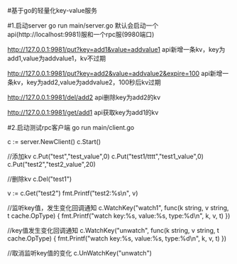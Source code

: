#基于go的轻量化key-value服务

#1.启动server
go run main/server.go
默认会启动一个api(http://localhost:9981)服和一个rpc服(9980端口)

http://127.0.0.1:9981/put?key=add1&value=addvalue1
api新增一条kv，key为add1,value为addvalue1，kv不过期 

http://127.0.0.1:9981/put?key=add2&value=addvalue2&expire=100
api新增一条kv，key为add2,value为addvalue2，100秒后kv过期

http://127.0.0.1:9981/del/add2
api删除key为add2的kv

http://127.0.0.1:9981/get/add1
api获取key为add1的kv

#2.启动测试rpc客户端
go run main/client.go

c := server.NewClient()
c.Start()

//添加kv
c.Put("test","test_value",0)
c.Put("test1/tttt","test1_value",0)
c.Put("test2","test2_value",20)

//删除kv
c.Del("test1")

v := c.Get("test2")
fmt.Printf("test2:%s\n", v)

//监听key值，发生变化回调通知
c.WatchKey("watch1", func(k string, v string, t cache.OpType) {
	fmt.Printf("watch key:%s, value:%s, type:%d\n", k, v, t)
})

//key值发生变化回调通知
c.WatchKey("unwatch", func(k string, v string, t cache.OpType) {
	fmt.Printf("watch key:%s, value:%s, type:%d\n", k, v, t)
})

//取消监听key值的变化
c.UnWatchKey("unwatch")